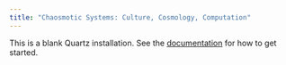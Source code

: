 ```yaml
---
title: "Chaosmotic Systems: Culture, Cosmology, Computation"
---
```

This is a blank Quartz installation.
See the [documentation](https://quartz.jzhao.xyz) for how to get started.
